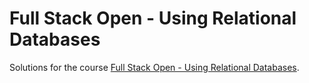 # Full Stack Open - Using Relational Databases

Solutions for the course [Full Stack Open - Using Relational Databases](https://fullstackopen.com/en/part13 "Full Stack Open - Using Relational Databases").
